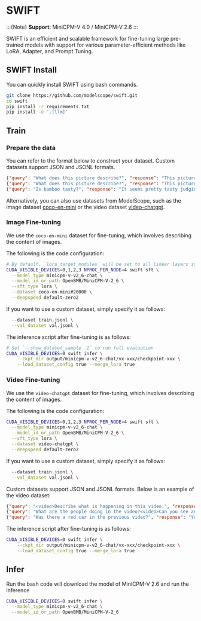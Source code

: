 # SWIFT

:::{Note}
**Support:** MiniCPM-V 4.0 / MiniCPM-V 2.6
:::

SWIFT is an efficient and scalable framework for fine-tuning large pre-trained models with support for various parameter-efficient methods like LoRA, Adapter, and Prompt Tuning.

## SWIFT Install

You can quickly install SWIFT using bash commands.

``` bash
git clone https://github.com/modelscope/swift.git
cd swift
pip install -r requirements.txt
pip install -e '.[llm]'
```

## Train

### Prepare the data

You can refer to the format below to construct your dataset. Custom datasets support JSON and JSONL formats.

``` json
{"query": "What does this picture describe?", "response": "This picture has a giant panda.", "images": ["local_image_path"]}
{"query": "What does this picture describe?", "response": "This picture has a giant panda.", "history": [], "images": ["local_image_path"]}
{"query": "Is bamboo tasty?", "response": "It seems pretty tasty judging by the panda's expression.", "history": [["What's in this picture?", "There's a giant panda in this picture."], ["What is the panda doing?", "Eating bamboo."]], "images": ["image_url"]}
```

Alternatively, you can also use datasets from ModelScope, such as the image dataset [coco-en-mini](https://modelscope.cn/datasets/modelscope/coco_2014_caption/summary) or the video dataset [video-chatgpt](https://modelscope.cn/datasets/swift/VideoChatGPT).

### Image Fine-tuning

We use the `coco-en-mini` dataset for fine-tuning, which involves describing the content of images. 

The following is the code configuration:

``` bash
# By default, `lora_target_modules` will be set to all linear layers in `llm` and `resampler`
CUDA_VISIBLE_DEVICES=0,1,2,3 NPROC_PER_NODE=4 swift sft \
  --model_type minicpm-v-v2_6-chat \
  --model_id_or_path OpenBMB/MiniCPM-V-2_6 \
  --sft_type lora \
  --dataset coco-en-mini#20000 \
  --deepspeed default-zero2
```
If you want to use a custom dataset, simply specify it as follows:

``` bash
  --dataset train.jsonl \
  --val_dataset val.jsonl \
```

The inference script after fine-tuning is as follows:

```bash
# Set `--show_dataset_sample -1` to run full evaluation
CUDA_VISIBLE_DEVICES=0 swift infer \
    --ckpt_dir output/minicpm-v-v2_6-chat/vx-xxx/checkpoint-xxx \
    --load_dataset_config true --merge_lora true
```

### Video Fine-tuning

We use the `video-chatgpt` dataset for fine-tuning, which involves describing the content of images. 

The following is the code configuration:

``` bash
CUDA_VISIBLE_DEVICES=0,1,2,3 NPROC_PER_NODE=4 swift sft \
  --model_type minicpm-v-v2_6-chat \
  --model_id_or_path OpenBMB/MiniCPM-V-2_6 \
  --sft_type lora \
  --dataset video-chatgpt \
  --deepspeed default-zero2
```
If you want to use a custom dataset, simply specify it as follows:

``` bash
  --dataset train.jsonl \
  --val_dataset val.jsonl \
```

Custom datasets support JSON and JSONL formats. Below is an example of the video dataset:

```json
{"query": "<video>Describe what is happening in this video.", "response": "A dog is playing with a ball in a park.", "videos": ["path/to/video1.mp4"]}
{"query": "What are the people doing in the video?<video>Can you see any vehicles?<video>", "response": "People are walking on the street, and there are cars and bicycles.", "history": [], "videos": ["path/to/video2.mp4", "path/to/video3.mp4"]}
{"query": "Was there a red car in the previous video?", "response": "Yes, there was a red car parked near the sidewalk.", "history": [["What did you see in the video?", "There was a car, a bicycle, and several pedestrians."], ["What time was it?", "It seemed to be in the afternoon."]], "videos": []}
```

The inference script after fine-tuning is as follows:

```bash
CUDA_VISIBLE_DEVICES=0 swift infer \
    --ckpt_dir output/minicpm-v-v2_6-chat/vx-xxx/checkpoint-xxx \
    --load_dataset_config true --merge_lora true
```

## Infer

Run the bash code will download the model of MiniCPM-V 2.6 and run the inference

```bash
CUDA_VISIBLE_DEVICES=0 swift infer \
  --model_type minicpm-v-v2_6-chat \
  --model_id_or_path OpenBMB/MiniCPM-V-2_6
```
